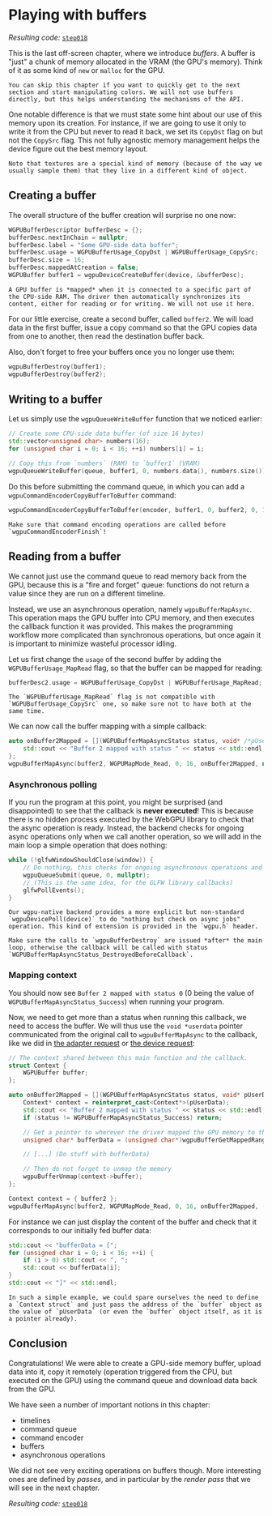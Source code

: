 Playing with buffers
====================

*Resulting code:* [`step018`](https://github.com/eliemichel/LearnWebGPU-Code/tree/step018)

This is the last off-screen chapter, where we introduce *buffers*. A buffer is "just" a chunk of memory allocated in the VRAM (the GPU's memory). Think of it as some kind of `new` or `malloc` for the GPU.

```{tip}
You can skip this chapter if you want to quickly get to the next section and start manipulating colors. We will not use buffers directly, but this helps understanding the mechanisms of the API.
```

One notable difference is that we must state some hint about our use of this memory upon its creation. For instance, if we are going to use it only to write it from the CPU but never to read it back, we set its `CopyDst` flag on but not the `CopySrc` flag. This not fully agnostic memory management helps the device figure out the best memory layout.

```{note}
Note that textures are a special kind of memory (because of the way we usually sample them) that they live in a different kind of object.
```

Creating a buffer
-----------------

The overall structure of the buffer creation will surprise no one now:

```C++
WGPUBufferDescriptor bufferDesc = {};
bufferDesc.nextInChain = nullptr;
bufferDesc.label = "Some GPU-side data buffer";
bufferDesc.usage = WGPUBufferUsage_CopyDst | WGPUBufferUsage_CopySrc;
bufferDesc.size = 16;
bufferDesc.mappedAtCreation = false;
WGPUBuffer buffer1 = wgpuDeviceCreateBuffer(device, &bufferDesc);
```

```{note}
A GPU buffer is *mapped* when it is connected to a specific part of the CPU-side RAM. The driver then automatically synchronizes its content, either for reading or for writing. We will not use it here.
```

For our little exercise, create a second buffer, called `buffer2`. We will load data in the first buffer, issue a copy command so that the GPU copies data from one to another, then read the destination buffer back.

Also, don't forget to free your buffers once you no longer use them:

```C++
wgpuBufferDestroy(buffer1);
wgpuBufferDestroy(buffer2);
```

Writing to a buffer
-------------------

Let us simply use the `wgpuQueueWriteBuffer` function that we noticed earlier:

```C++
// Create some CPU-side data buffer (of size 16 bytes)
std::vector<unsigned char> numbers(16);
for (unsigned char i = 0; i < 16; ++i) numbers[i] = i;

// Copy this from `numbers` (RAM) to `buffer1` (VRAM)
wgpuQueueWriteBuffer(queue, buffer1, 0, numbers.data(), numbers.size());
```

Do this before submitting the command queue, in which you can add a `wgpuCommandEncoderCopyBufferToBuffer` command:

```C++
wgpuCommandEncoderCopyBufferToBuffer(encoder, buffer1, 0, buffer2, 0, 16);
```

```{important}
Make sure that command encoding operations are called before `wgpuCommandEncoderFinish`!
```

Reading from a buffer
---------------------

We cannot just use the command queue to read memory back from the GPU, because this is a "fire and forget" queue: functions do not return a value since they are run on a different timeline.

Instead, we use an asynchronous operation, namely `wgpuBufferMapAsync`. This operation maps the GPU buffer into CPU memory, and then executes the callback function it was provided. This makes the programming workflow more complicated than synchronous operations, but once again it is important to minimize wasteful processor idling.

Let us first change the `usage` of the second buffer by adding the `WGPUBufferUsage_MapRead` flag, so that the buffer can be mapped for reading:

```C++
bufferDesc2.usage = WGPUBufferUsage_CopyDst | WGPUBufferUsage_MapRead;
```

```{note}
The `WGPUBufferUsage_MapRead` flag is not compatible with `WGPUBufferUsage_CopySrc` one, so make sure not to have both at the same time.
```

We can now call the buffer mapping with a simple callback:

```C++
auto onBuffer2Mapped = [](WGPUBufferMapAsyncStatus status, void* /*pUserData*/) {
	std::cout << "Buffer 2 mapped with status " << status << std::endl;
};
wgpuBufferMapAsync(buffer2, WGPUMapMode_Read, 0, 16, onBuffer2Mapped, nullptr /*pUserData*/);
```

### Asynchronous polling

If you run the program at this point, you might be surprised (and disappointed) to see that the callback is **never executed**! This is because there is no hidden process executed by the WebGPU library to check that the async operation is ready. Instead, the backend checks for ongoing async operations only when we call another operation, so we will add in the main loop a simple operation that does nothing:

```C++
while (!glfwWindowShouldClose(window)) {
	// Do nothing, this checks for ongoing asynchronous operations and call their callbacks if needed
	wgpuQueueSubmit(queue, 0, nullptr);
	// (This is the same idea, for the GLFW library callbacks)
	glfwPollEvents();
}
```

```{note}
Our wgpu-native backend provides a more explicit but non-standard `wgpuDevicePoll(device)` to do "nothing but check on async jobs" operation. This kind of extension is provided in the `wgpu.h` header.
```

```{warning}
Make sure the calls to `wgpuBufferDestroy` are issued *after* the main loop, otherwise the callback will be called with status `WGPUBufferMapAsyncStatus_DestroyedBeforeCallback`.
```

### Mapping context

You should now see `Buffer 2 mapped with status 0` (0 being the value of `WGPUBufferMapAsyncStatus_Success`) when running your program.

Now, we need to get more than a status when running this callback, we need to access the buffer. We will thus use the `void *userdata` pointer communicated from the original call to `wgpuBufferMapAsync` to the callback, like we did in [the adapter request](the-adapter.md) or [the device request](the-device.md):


```C++
// The context shared between this main function and the callback.
struct Context {
	WGPUBuffer buffer;
};

auto onBuffer2Mapped = [](WGPUBufferMapAsyncStatus status, void* pUserData) {
	Context* context = reinterpret_cast<Context*>(pUserData);
	std::cout << "Buffer 2 mapped with status " << status << std::endl;
	if (status != WGPUBufferMapAsyncStatus_Success) return;

	// Get a pointer to wherever the driver mapped the GPU memory to the RAM
	unsigned char* bufferData = (unsigned char*)wgpuBufferGetMappedRange(context->buffer, 0, 16);

	// [...] (Do stuff with bufferData)

	// Then do not forget to unmap the memory
	wgpuBufferUnmap(context->buffer);
};

Context context = { buffer2 };
wgpuBufferMapAsync(buffer2, WGPUMapMode_Read, 0, 16, onBuffer2Mapped, (void*)&context);
```

For instance we can just display the content of the buffer and check that it corresponds to our initially fed buffer data:

```C++
std::cout << "bufferData = [";
for (unsigned char i = 0; i < 16; ++i) {
	if (i > 0) std::cout << ", ";
	std::cout << bufferData[i];
}
std::cout << "]" << std::endl;
```

```{note}
In such a simple example, we could spare ourselves the need to define a `Context struct` and just pass the address of the `buffer` object as the value of `pUserData` (or even the `buffer` object itself, as it is a pointer already).
```

Conclusion
----------

Congratulations! We were able to create a GPU-side memory buffer, upload data into it, copy it remotely (operation triggered from the CPU, but executed on the GPU) using the command queue and download data back from the GPU.

We have seen a number of important notions in this chapter:

 - timelines
 - command queue
 - command encoder
 - buffers
 - asynchronous operations

We did not see very exciting operations on buffers though. More interesting ones are defined by *passes*, and in particular by the *render pass* that we will see in the next chapter.

*Resulting code:* [`step018`](https://github.com/eliemichel/LearnWebGPU-Code/tree/step018)
